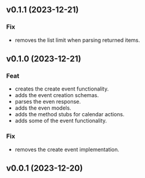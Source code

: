 ## v0.1.1 (2023-12-21)

### Fix

- removes the list limit when parsing returned items.

## v0.1.0 (2023-12-21)

### Feat

- creates the create event functionality.
- adds the event creation schemas.
- parses the even response.
- adds the even models.
- adds the method stubs for calendar actions.
- adds some of the event functionality.

### Fix

- removes the create event implementation.

## v0.0.1 (2023-12-20)

